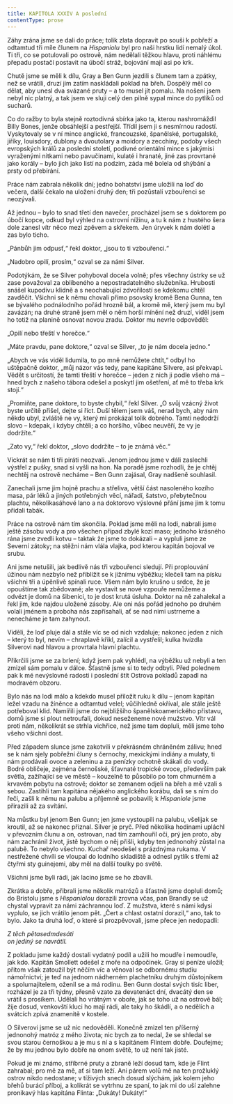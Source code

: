 ```yaml
---
title: KAPITOLA XXXIV A poslední
contentType: prose
---
```


<section>

Záhy zrána jsme se dali do práce; tolik zlata dopravit po souši k pobřeží a odtamtud tři míle člunem na _Hispaniolu_ byl pro naši hrstku lidí nemalý úkol. Ti tři, co se potulovali po ostrově, nám nedělali těžkou hlavu, proti náhlému přepadu postačí postavit na úbočí stráž, bojování mají asi po krk.

Chutě jsme se měli k dílu, Gray a Ben Gunn jezdili s člunem tam a zpátky, než se vrátili, druzí jim zatím naskládali poklad na břeh. Dospělý měl co dělat, aby unesl dva svázané pruty – a to musel jít pomalu. Na nošení jsem nebyl nic platný, a tak jsem ve sluji celý den pilně sypal mince do pytlíků od sucharů.

Co do ražby to byla stejně roztodivná sbírka jako ta, kterou nashromáždil Billy Bones, jenže obsáhlejší a pestřejší. Třídil jsem ji s nesmírnou radostí. Vyskytovaly se v ní mince anglické, francouzské, španělské, portugalské, jiříky, louisdory, dublony a dvoutolary a moidory a zecchiny, podoby všech evropských králů za poslední století, podivné orientální mince s jakýmisi vyraženými nitkami nebo pavučinami, kulaté i hranaté, jiné zas provrtané jako korály – bylo jich jako listí na podzim, záda mě bolela od shýbání a prsty od přebírání.

Práce nám zabrala několik dní; jedno bohatství jsme uložili na loď do večera, další čekalo na uložení druhý den; tři pozůstalí vzbouřenci se neozývali.

Až jednou – bylo to snad třetí den navečer, procházel jsem se s doktorem po úbočí kopce, odkud byl výhled na ostrovní nížinu, a tu k nám z hustého šera dole zanesl vítr něco mezi zpěvem a skřekem. Jen úryvek k nám dolétl a zas bylo ticho.

„Pánbůh jim odpusť,“ řekl doktor, „jsou to ti vzbouřenci.“

„Nadobro opilí, prosím,“ ozval se za námi Silver.

Podotýkám, že se Silver pohyboval docela volně; přes všechny ústrky se už zase považoval za oblíbeného a nepostradatelného služebníka. Hrubosti snášel kupodivu klidně a s neochabující zdvořilostí se kdekomu chtěl zavděčit. Všichni se k němu chovali přímo psovsky kromě Bena Gunna, ten se bývalého podnálodního pořád hrozně bál, a kromě mě, který jsem mu byl zavázán; na druhé straně jsem měl o něm horší mínění než druzí, viděl jsem ho totiž na planině osnovat novou zradu. Doktor mu nevrle odpověděl:

„Opilí nebo třeští v horečce.“

„Máte pravdu, pane doktore,“ ozval se Silver, „to je nám docela jedno.“

„Abych ve vás viděl lidumila, to po mně nemůžete chtít,“ odbyl ho uštěpačně doktor, „můj názor vás tedy, pane kapitáne Silvere, asi překvapí. Vědět s určitostí, že tamti třeští v horečce – jeden z nich ji podle všeho má – hned bych z našeho tábora odešel a poskytl jim ošetření, ať mě to třeba krk stojí.“

„Promiňte, pane doktore, to byste chybil,“ řekl Silver. „O svůj vzácný život byste určitě přišel, dejte si říct. Duší tělem jsem váš, nerad bych, aby nám někdo ubyl, zvláště ne vy, který mi prokázal tolik dobrého. Tamti nedodrží slovo – kdepak, i kdyby chtěli; a co horšího, vůbec neuvěří, že vy je dodržíte.“

„Zato vy,“ řekl doktor, „slovo dodržíte – to je známá věc.“

Víckrát se nám ti tři piráti neozvali. Jenom jednou jsme v dáli zaslechli výstřel z pušky, snad si vyšli na hon. Na poradě jsme rozhodli, že je chtěj nechtěj na ostrově necháme – Ben Gunn zajásal, Gray nadšeně souhlasil.

Zanechali jsme jim hojně prachu a střeliva, větší část nasoleného kozího masa, pár léků a jiných potřebných věcí, nářadí, šatstvo, přebytečnou plachtu, několikasáhové lano a na doktorovo výslovné přání jsme jim k tomu přidali tabák.

Práce na ostrově nám tím skončila. Poklad jsme měli na lodi, nabrali jsme ještě zásobu vody a pro všechen případ zbylé kozí maso; jednoho krásného rána jsme zvedli kotvu – taktak že jsme to dokázali – a vypluli jsme ze Severní zátoky; na stěžni nám vlála vlajka, pod kterou kapitán bojoval ve srubu.

Ani jsme netušili, jak bedlivě nás tři vzbouřenci sledují. Při proplouvání úžinou nám nezbylo než přiblížit se k jižnímu výběžku; klečeli tam na písku všichni tři a úpěnlivě spínali ruce. Všem nám bylo krušno u srdce, že je opouštíme tak zbědované; ale vystavit se nové vzpouře nemůžeme a odvézt je domů na šibenici, to je dost krutá úsluha. Doktor na ně zahalekal a řekl jim, kde najdou uložené zásoby. Ale oni nás pořád jednoho po druhém volali jménem a proboha nás zapřísahali, ať se nad nimi ustrneme a nenecháme je tam zahynout.

Viděli, že loď pluje dál a stále víc se od nich vzdaluje; nakonec jeden z nich – který to byl, nevím – chraplavě křikl, zalícil a vystřelil; kulka hvízdla Silverovi nad hlavou a provrtala hlavní plachtu.

Přikrčili jsme se za brlení; když jsem pak vyhlédl, na výběžku už nebyli a ten zmizel sám pomalu v dálce. Šťastně jsme si to tedy odbyli. Před polednem pak k mé nevýslovné radosti i poslední štít Ostrova pokladů zapadl na modravém obzoru.

Bylo nás na lodi málo a kdekdo musel přiložit ruku k dílu – jenom kapitán ležel vzadu na žíněnce a odtamtud velel; vůčihledně okříval, ale stále ještě potřeboval klid. Namířili jsme do nejbližšího španělskoamerického přístavu, domů jsme si plout netroufali, dokud neseženeme nové mužstvo. Vítr vál proti nám, několikrát se strhla vichřice, než jsme tam dopluli, měli jsme toho všeho všichni dost.

Před západem slunce jsme zakotvili v překrásném chráněném zálivu; hned se k nám sjely pobřežní čluny s černochy, mexickými indiány a mulaty, ti nám prodávali ovoce a zeleninu a za penízky ochotně skákali do vody. Bodré obličeje, zejména černošské, šťavnaté tropické ovoce, především pak světla, zažíhající se ve městě – kouzelně to působilo po tom chmurném a krvavém pobytu na ostrově; doktor se zemanem odjeli na břeh a mě vzali s sebou. Zastihli tam kapitána nějakého anglického korábu, dali se s ním do řeči, zašli k němu na palubu a příjemně se pobavili; k _Hispaniole_ jsme přirazili až za svítání.

Na můstku byl jenom Ben Gunn; jen jsme vystoupili na palubu, všelijak se kroutil, až se nakonec přiznal. Silver je pryč. Před několika hodinami upláchl v převozním člunu a on, ostrovan, nad tím zamhouřil oči, prý jen proto, aby nám zachránil život, jistě bychom o něj přišli, kdyby ten jednonohý zůstal na palubě. To nebylo všechno. Kuchař neodešel s prázdnýma rukama. V nestřežené chvíli se vloupal do lodního skladiště a odnesl pytlík s třemi až čtyřmi sty guinejemi, aby měl na další toulky po světě.

Všichni jsme byli rádi, jak lacino jsme se ho zbavili.

Zkrátka a dobře, přibrali jsme několik matrózů a šťastně jsme dopluli domů; do Bristolu jsme s _Hispaniolou_ dorazili zrovna včas, pan Brandly se už chystal vypravit za námi záchrannou loď. Z mužstva, které s námi kdysi vyplulo, se jich vrátilo jenom pět. „Čert a chlast ostatní dorazil,“ ano, tak to bylo. Jako ta druhá loď, o které si prozpěvovali, jsme přece jen nedopadli:

_Z těch pětasedmdesáti  
on jediný se navrátil._

Z pokladu jsme každý dostali vydatný podíl a užili ho moudře i nemoudře, jak kdo. Kapitán Smollett odešel z moře na odpočinek. Gray si peníze uložil; přitom však zatoužil být něčím víc a věnoval se odbornému studiu námořnictví; je teď na jednom nádherném plachetníku druhým důstojníkem a spolumajitelem, oženil se a má rodinu. Ben Gunn dostal svých tisíc liber, rozházel je za tři týdny, přesně vzato za devatenáct dní, dvacátý den se vrátil s prosíkem. Udělali ho vrátným v oboře, jak se toho už na ostrově bál; žije dosud, venkovští kluci ho mají rádi, ale taky ho škádlí, a o nedělích a svátcích zpívá znamenitě v kostele.

O Silverovi jsme se už nic nedověděli. Konečně zmizel ten příšerný jednonohý matróz z mého života; nic bych za to nedal, že se shledal se svou starou černoškou a je mu s ní a s kapitánem Flintem dobře. Doufejme; že by mu jednou bylo dobře na onom světě, to už není tak jisté.

Pokud je mi známo, stříbrné pruty a zbraně leží dosud tam, kde je Flint zahrabal; pro mě za mě, ať si tam leží. Ani párem volů mě na ten prožluklý ostrov nikdo nedostane; v tíživých snech dosud slýchám, jak kolem jeho břehů burácí příboj, a kolikrát se vytrhnu ze spaní, to jak mi do uší zalehne pronikavý hlas kapitána Flinta: „Dukáty! Dukáty!“

</section>
